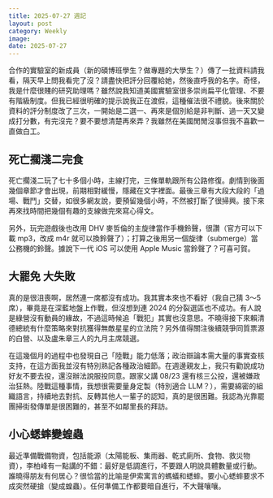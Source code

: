 ```yaml
---
title: 2025-07-27 週記
layout: post
category: Weekly
image:
date: 2025-07-27
---
```


合作的實驗室的新成員（新的碩博班學生？做專題的大學生？）傳了一批資料請我看，隔天早上問我看完了沒？請盡快把評分回覆給她，然後直呼我的名字。奇怪，我是什麼很賤的研究助理嗎？雖然說我知道美國實驗室很多崇尚扁平化管理、不要有階級制度。但我已經很明確的提示說我正在渡假，這種催法很不禮貌。後來關於資料的評分制度改了三次，一開始是二選一、再來是個別給是非判斷、過一天又變成打分數，有完沒完？要不要想清楚再來弄？我雖然在美國閒閒沒事但我不喜歡一直做白工。

## 死亡擱淺二完食

死亡擱淺二玩了七十多個小時，主線打完，三條單軌跟所有公路修復。劇情到後面幾個章節才會出現，前期相對緩慢，隱藏在文字裡面。最後三章有大段大段的「過場、戰鬥」交替，如很多網友說，要預留幾個小時，不然被打斷了很掃興。接下來再來找時間把幾個有趣的支線做完來寫心得文。

另外，玩完遊戲後也改用 DHV 麥哲倫的主旋律當作手機鈴聲，很讚（官方可以下載 mp3，改成 m4r 就可以換鈴聲了）；打算之後用另一個旋律（submerge）當公務機的鈴聲。據說下一代 iOS 可以使用 Apple Music 當鈴聲了？可喜可賀。

## 大罷免 大失敗

真的是很沮喪啊，居然連一席都沒有成功。我其實本來也不看好（我自己猜 3～5 席），畢竟是在深藍地盤上作戰，但沒想到連 2024 的分裂選區也不成功。有人說是綠營沒有動員的緣故，不過這時候追「戰犯」其實也沒意思。不曉得接下來賴清德總統有什麼策略來對抗獲得無敵星星的立法院？另外值得關注後續競爭同質票源的白營、以及盧朱章三人的九月主席競選。

在這幾個月的過程中也發現自己「陸戰」能力低落；政治辯論本需大量的事實查核支持，在這方面我並沒有特別熟記各種政治細節。在週邊親友上，我只有勸說成功好友不要去投，還沒辦法說服投同意。跟家父講 08/23 還有核三公投，還被嫌政治狂熱。陸戰這種事情，我想很需要量身定製（特別適合 LLM？），需要綿密的組織語言，持續地去對抗、反轉其他人一輩子的認知，真的是很困難。我認為光靠罷團掃街發傳單是很困難的，甚至不如鄰里長的拜訪。

## 小心蟋蟀變蝗蟲

最近準備戰備物資，包括能源（太陽能板、集雨器、乾式廁所、食物、救災物資），李柏峰有一點講的不錯：最好是低調進行，不要跟人明說具體數量或行動。誰曉得朋友有何居心？很恰當的比喻是伊索寓言的螞蟻和蟋蟀。要小心蟋蟀要求不成突然硬搶（變成蝗蟲）。任何準備工作都要暗自進行，不大聲嚷嚷。